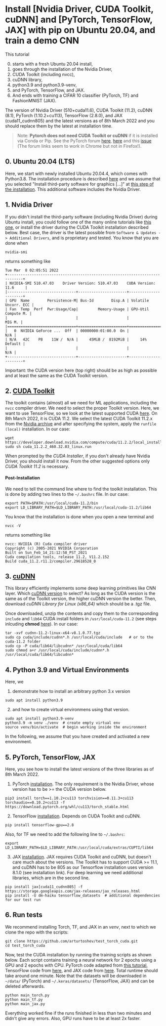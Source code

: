 # Install [Nvidia Driver, CUDA Toolkit, cuDNN] and [PyTorch, TensorFlow, JAX] with pip on Ubuntu 20.04, and train a demo CNN

This tutorial 

0. starts with a fresh Ubuntu 20.04 install, 
1. goes through the installation of the Nvidia Driver, 
2. CUDA Toolkit (including nvcc), 
3. cuDNN library, 
4. python3.9 and python3.9-venv, 
5. and PyTorch, TensorFlow, and JAX.
6. And ends with training a CIFAR 10 classifier (PyTorch, TF) and FashionMNIST (JAX). 

The version of Nvidia Driver (510+cuda11.6), CUDA Toolkit (11.2), cuDNN (8.1), PyTorch (1.10.2+cu113), TensorFlow (2.8.0), and JAX (cuda11_cudnn805) and the latest versions as of 8th March 2022 and you should replace them by the latest at installation time.

> Note: **Pytorch does not need CUDA Toolkit or cuDNN** if it is installed via Conda or Pip. See the PyTorch forum [here](https://discuss.pytorch.org/t/please-help-me-understand-installation-for-cuda-on-linux/14217/4), [here](https://discuss.pytorch.org/t/please-help-me-understand-installation-for-cuda-on-linux/14217) and this [issue](https://github.com/pytorch/pytorch/issues/17445#issuecomment-466838819) (The forum links seem to work in Chrome but not in Firefox!).

## 0. Ubuntu 20.04 (LTS)
Here, we start with newly installed Ubuntu 20.04.4, which comes with Python3.8. The installation procedure is described [here](https://ubuntu.com/tutorials/install-ubuntu-desktop#1-overview) and we assume that you selected "Install third-party software for graphics [...]" at [this step of the installation](https://ubuntu.com/tutorials/install-ubuntu-desktop#5-installation-setup). This additional software includes the Nvidia Driver.

## 1. Nvidia Driver
If you didn't install the third-party software (including Nvidia Driver) during Ubuntu install, you could follow one of the many online tutorials like [this one](https://www.cyberciti.biz/faq/ubuntu-linux-install-nvidia-driver-latest-proprietary-driver/), or install the driver during the CUDA Toolkit installation described below. Best case, the driver is the latest possible from `Software & Updates -> Additional Drivers`, and is proprietary and tested. You know that you are done when 

```
nvidia-smi
```
returns something like
```
Tue Mar  8 02:05:51 2022       
+-----------------------------------------------------------------------------+
| NVIDIA-SMI 510.47.03    Driver Version: 510.47.03    CUDA Version: 11.6     |
|-------------------------------+----------------------+----------------------+
| GPU  Name        Persistence-M| Bus-Id        Disp.A | Volatile Uncorr. ECC |
| Fan  Temp  Perf  Pwr:Usage/Cap|         Memory-Usage | GPU-Util  Compute M. |
|                               |                      |               MIG M. |
|===============================+======================+======================|
|   0  NVIDIA GeForce ...  Off  | 00000000:01:00.0  On |                  N/A |
| N/A   42C    P8    11W /  N/A |     45MiB /  8192MiB |     14%      Default |
|                               |                      |                  N/A |
+-------------------------------+----------------------+----------------------+
```

Important: the CUDA version here (top right) should be as high as possible and at least the same as the CUDA Toolkit version.

## 2. [CUDA Toolkit](https://developer.nvidia.com/cuda-toolkit)
The toolkit contains (almost) all we need for ML applications, including the `nvcc` compiler driver. We need to select the proper Toolkit version. Here, we want to use TensorFlow, so we look at the latest supported CUDA [here](https://www.tensorflow.org/install/gpu?hl=en). On 8th March 2022, it is CUDA 11.2. We select the latest CUDA Toolkit 11.2.x from the [Nvidia archive](https://developer.nvidia.com/cuda-toolkit-archive) and after specifying the system, apply the `runfile (local)` installation. In our case:

```
wget https://developer.download.nvidia.com/compute/cuda/11.2.2/local_installers/cuda_11.2.2_460.32.03_linux.run
sudo sh cuda_11.2.2_460.32.03_linux.run
```

When prompted by the *CUDA Installer*, if you don't already have Nvidia Driver, you should install it now. From the other suggested options only *CUDA Toolkit 11.2* is necessary.

#### Post-Installation
We need to tell the command line where to find the toolkit installation. This is done by adding two lines to the `~/.bashrc` file. In our case:

```
export PATH=$PATH:/usr/local/cuda-11.2/bin
export LD_LIBRARY_PATH=$LD_LIBRARY_PATH:/usr/local/cuda-11.2/lib64
```

You know that the installation is done when you open a new terminal and 

```
nvcc -V
```
returns something like

```
nvcc: NVIDIA (R) Cuda compiler driver
Copyright (c) 2005-2021 NVIDIA Corporation
Built on Sun_Feb_14_21:12:58_PST_2021
Cuda compilation tools, release 11.2, V11.2.152
Build cuda_11.2.r11.2/compiler.29618528_0
```

## 3. [cuDNN](https://developer.nvidia.com/cudnn)
This library efficiently implements some deep learning primitives like CNN layer. Which [cuDNN version](https://developer.nvidia.com/rdp/cudnn-archive) to select? As long as the CUDA version is the same as of the Toolkit version, the higher cuDNN version the better. Then, download *cuDNN Library for Linux (x86_64)* which should be a .tgz file. 


Once downloaded, unzip the contents and copy them to the corresponding `include` and `lib64` CUDA install folders in `/usr/local/cuda-11.2` (see steps inlcuding **chmod** [here](https://docs.nvidia.com/deeplearning/cudnn/install-guide/index.html#installlinux-tar)). In our case:

```
tar -xvf cudnn-11.2-linux-x64-v8.1.0.77.tgz
sudo cp cuda/include/cudnn*.h /usr/local/cuda/include   # or to the cuda-11.2 folder
sudo cp -P cuda/lib64/libcudnn* /usr/local/cuda/lib64 
sudo chmod a+r /usr/local/cuda/include/cudnn*.h /usr/local/cuda/lib64/libcudnn*
```


## 4. Python 3.9 and Virtual Environments
Here, we 

1. demonstrate how to install an arbitrary python 3.x version
```
sudo apt install python3.9
```
2. and how to create virtual environmens using that version. 
```
sudo apt install python3.9-venv  
python3.9 -m venv ./venv  # create empty virtual env
source venv/bin/activate  # begin working inside the environment
```

In the following, we assume that you have created and activated a new environment. 

## 5. PyTorch, TensorFlow, JAX
Here, you see how to install the latest versions of the three libraries as of 8th March 2022.

1. PyTorch [installation](https://pytorch.org/get-started/locally/). The only requirement is the Nvidia Driver, whose version has to be >= the CUDA version below.

```
pip3 install torch==1.10.2+cu113 torchvision==0.11.3+cu113 torchaudio==0.10.2+cu113 -f https://download.pytorch.org/whl/cu113/torch_stable.html
```

2. TensorFlow [installation](https://www.tensorflow.org/install/gpu?hl=en). Depends on CUDA Toolkit and cuDNN.
```
pip install tensorflow-gpu==2.8
```
Also, for TF we need to add the following line to `~/.bashrc`:
```
export LD_LIBRARY_PATH=$LD_LIBRARY_PATH:/usr/local/cuda/extras/CUPTI/lib64 
```

3. JAX [installation](https://github.com/google/jax). JAX requires CUDA Toolkit and cuDNN, but doesn't care much about the versions. The Toolkit has to support CUDA >= 11.1, and cuDNN has to be 805 as our Tensorflow installation uses version 8.1.0 (see installation link). For deep learning we need additional libraries, which are in the second line.

```
pip install jax[cuda11_cudnn805] -f https://storage.googleapis.com/jax-releases/jax_releases.html
pip install -U dm-haiku tensorflow_datasets  # additional dependencies for our test run
```


## 6. Run tests

We recommend installing Torch, TF, and JAX in an *venv*, next to which we clone the repo with the scripts:

```
git clone https://github.com/arturtoshev/test_torch_cuda.git
cd test_torch_cuda
```

Now, test the CUDA installation by running the training scripts as shown below. Each script contains training a neural network for 2 epochs using a GPU and 2 epochs with CPU. PyTorch code adapted from [this tutorial](https://pytorch.org/tutorials/beginner/blitz/cifar10_tutorial.html), TensorFlow code from [here](https://www.tensorflow.org/tutorials/images/cnn), and JAX code from [here](https://coderzcolumn.com/tutorials/artifical-intelligence/haiku-cnn). Total runtime should take around one minute. Note that the datasets will be downloaded in `~/data/` (PyTorch) and `~/.keras/datasets/` (TensorFlow, JAX) and can be deleted afterwards.


```
python main_torch.py
python main_tf.py
python main_jax.py
```

Everything worked fine if the runs finished in less than two minutes and didn't give any errors. Also, GPU runs have to be at least 2x faster.
